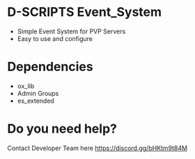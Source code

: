 # D-SCRIPTS Event_System
- Simple Event System for PVP Servers
- Easy to use and configure
# Dependencies
- ox_lib
- Admin Groups
- es_extended
# Do you need help?
Contact Developer Team here https://discord.gg/bHKtm9t84M
